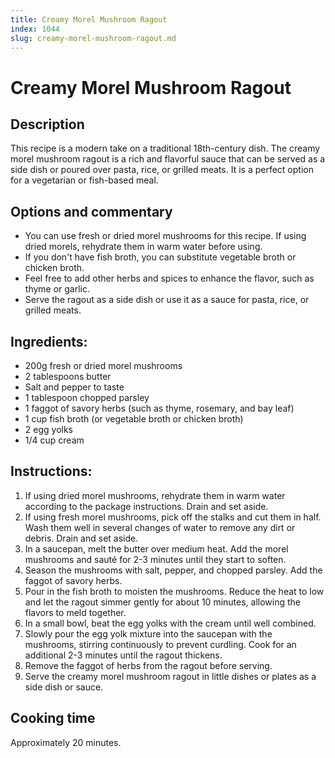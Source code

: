 ```yaml
---
title: Creamy Morel Mushroom Ragout
index: 1044
slug: creamy-morel-mushroom-ragout.md
---
```


# Creamy Morel Mushroom Ragout

## Description
This recipe is a modern take on a traditional 18th-century dish. The creamy morel mushroom ragout is a rich and flavorful sauce that can be served as a side dish or poured over pasta, rice, or grilled meats. It is a perfect option for a vegetarian or fish-based meal.

## Options and commentary
- You can use fresh or dried morel mushrooms for this recipe. If using dried morels, rehydrate them in warm water before using.
- If you don't have fish broth, you can substitute vegetable broth or chicken broth.
- Feel free to add other herbs and spices to enhance the flavor, such as thyme or garlic.
- Serve the ragout as a side dish or use it as a sauce for pasta, rice, or grilled meats.

## Ingredients:
- 200g fresh or dried morel mushrooms
- 2 tablespoons butter
- Salt and pepper to taste
- 1 tablespoon chopped parsley
- 1 faggot of savory herbs (such as thyme, rosemary, and bay leaf)
- 1 cup fish broth (or vegetable broth or chicken broth)
- 2 egg yolks
- 1/4 cup cream

## Instructions:
1. If using dried morel mushrooms, rehydrate them in warm water according to the package instructions. Drain and set aside.
2. If using fresh morel mushrooms, pick off the stalks and cut them in half. Wash them well in several changes of water to remove any dirt or debris. Drain and set aside.
3. In a saucepan, melt the butter over medium heat. Add the morel mushrooms and sauté for 2-3 minutes until they start to soften.
4. Season the mushrooms with salt, pepper, and chopped parsley. Add the faggot of savory herbs.
5. Pour in the fish broth to moisten the mushrooms. Reduce the heat to low and let the ragout simmer gently for about 10 minutes, allowing the flavors to meld together.
6. In a small bowl, beat the egg yolks with the cream until well combined.
7. Slowly pour the egg yolk mixture into the saucepan with the mushrooms, stirring continuously to prevent curdling. Cook for an additional 2-3 minutes until the ragout thickens.
8. Remove the faggot of herbs from the ragout before serving.
9. Serve the creamy morel mushroom ragout in little dishes or plates as a side dish or sauce.

## Cooking time
Approximately 20 minutes.
